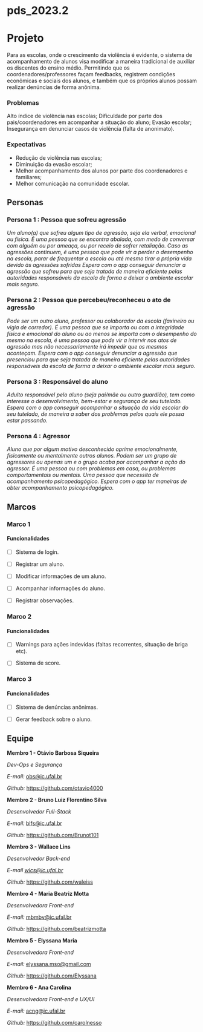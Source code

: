 # pds_2023.2

# Projeto
Para as escolas, onde o crescimento da violência é evidente, o sistema de acompanhamento de alunos visa modificar a maneira tradicional de auxiliar os discentes do ensino médio. Permitindo que os coordenadores/professores façam feedbacks, registrem condições econômicas e sociais dos alunos, e também que os próprios alunos possam realizar denúncias de forma anônima.

### Problemas
Alto índice de violência nas escolas;
Dificuldade por parte dos pais/coordenadores em acompanhar a situação do aluno;
Evasão escolar; 
Insegurança em denunciar casos de violência (falta de anonimato).

### Expectativas
- Redução de violência nas escolas;
- Diminuição da evasão escolar;
- Melhor acompanhamento dos alunos por parte dos coordenadores e familiares;
- Melhor comunicação na comunidade escolar.

## Personas

### Persona 1 : Pessoa que sofreu agressão
*Um aluno(a) que sofreu algum tipo de agressão, seja ela verbal, emocional ou física. É uma pessoa que se encontra abalada, com medo de conversar com alguém ou por ameaça, ou por receio de sofrer retaliação. Caso as agressões continuem, é uma pessoa que pode vir a perder o desempenho na escola, parar de frequentar a escola ou até mesmo tirar a própria vida devido às agressões sofridas*
*Espera com o app conseguir denunciar a agressão que sofreu para que seja tratada de maneira eficiente pelas autoridades responsáveis da escola de forma a deixar o ambiente escolar mais seguro.* 

### Persona 2 : Pessoa que percebeu/reconheceu o ato de agressão
*Pode ser um outro aluno, professor ou colaborador da escola (faxineiro ou vigia de corredor). É uma pessoa que se importa ou com a integridade física e emocional do aluno ou ao menos se importa com o desempenho do mesmo na escola, é uma pessoa que pode vir a intervir nos atos de agressão mas não necessariamente irá impedir que os mesmos aconteçam.*
*Espera com o app conseguir denunciar a agressão que presenciou para que seja tratada de maneira eficiente pelas autoridades responsáveis da escola de forma a deixar o ambiente escolar mais seguro.* 

### Persona 3 : Responsável do aluno
*Adulto responsável pelo aluno (seja pai/mãe ou outro guardião), tem como interesse o desenvolvimento, bem-estar e segurança de seu tutelado.*
*Espera com o app conseguir acompanhar a situação da vida escolar do seu tutelado, de maneira a saber dos problemas pelos quais ele possa estar passando.*

### Persona 4 : Agressor 
*Aluno que por algum motivo desconhecido oprime emocionalmente, fisicamente ou mentalmente outros alunos. Podem ser um grupo de agressores ou apenas um e o grupo acaba por acompanhar a ação do agressor. É uma pessoa ou com problemas em casa, ou problemas comportamentais ou mentais. Uma pessoa que necessita de acompanhamento psicopedagógico.*
*Espera com o app ter maneiras de obter acompanhamento psicopedagógico.* 

## Marcos
### Marco 1

#### Funcionalidades
-[ ] Sistema de login.

-[ ] Registrar um aluno.

-[ ] Modificar informações de um aluno.

-[ ] Acompanhar informações do aluno.

-[ ] Registrar observações.

### Marco 2

#### Funcionalidades
-[ ] Warnings para ações indevidas (faltas recorrentes, situação de briga etc).

-[ ] Sistema de score.

### Marco 3

#### Funcionalidades
-[ ] Sistema de denúncias anônimas.

-[ ] Gerar feedback sobre o aluno.


## Equipe
**Membro 1 - Otávio Barbosa Siqueira**

*Dev-Ops e Segurança* 

*E-mail:*  obs@ic.ufal.br

*Github:* https://github.com/otavio4000

**Membro 2 - Bruno Luiz Florentino Silva**

*Desenvolvedor Full-Stack*

*E-mail:* blfs@ic.ufal.br

*Github:* https://github.com/Brunot101

**Membro 3 - Wallace Lins**

*Desenvolvedor Back-end*

*E-mail wlcs@ic.ufal.br*

*Github:* https://github.com/waleiss

**Membro 4 - Maria Beatriz Motta**

*Desenvolvedora Front-end*

*E-mail:* mbmbv@ic.ufal.br

*Github:* https://github.com/beatrizmotta

**Membro 5 - Elyssana Maria**

*Desenvolvedora Front-end*

*E-mail:* elyssana.mso@gmail.com

*Github:* https://github.com/Elyssana

**Membro 6 - Ana Carolina**

*Desenvolvedora Front-end e UX/UI*

*E-mail:* acng@ic.ufal.br

*Github:* https://github.com/carolnesso
